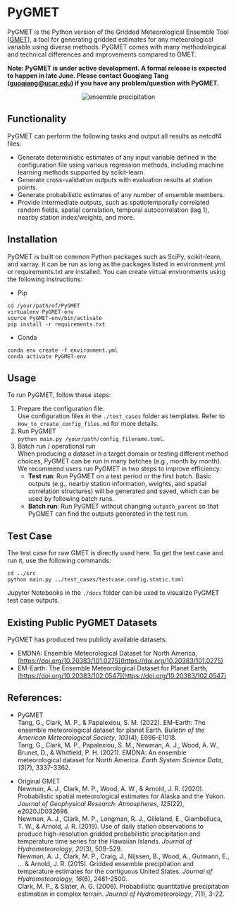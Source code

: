 # PyGMET

PyGMET is the Python version of the Gridded Meteorological Ensemble Tool ([GMET](https://github.com/NCAR/GMET)), a tool for generating gridded estimates for any meteorological variable using diverse methods. PyGMET comes with many methodological and technical differences and improvements compared to GMET.  

**Note: PyGMET is under active development. A formal release is expected to happen in late June. Please contact Guoqiang Tang (guoqiang@ucar.edu) if you have any problem/question with PyGMET.**  

<p align="center">
  <img src="https://github.com/guoqiang-tang/public_pictures/blob/main/california2017_ensemble_prcp.gif" alt="ensemble precipitation" />
</p>

## Functionality

PyGMET can perform the following tasks and output all results as netcdf4 files: 

-   Generate deterministic estimates of any input variable defined in the configuration file using various regression methods, including machine learning methods supported by scikit-learn.
-   Generate cross-validation outputs with evaluation results at station points.
-   Generate probabilistic estimates of any number of ensemble members.
-   Provide intermediate outputs, such as spatiotemporally correlated random fields, spatial correlation, temporal autocorrelation (lag 1), nearby station index/weights, and more.

## Installation

PyGMET is built on common Python packages such as SciPy, scikit-learn, and xarray. It can be run as long as the packages listed in environment.yml or requirements.txt are installed. You can create virtual environments using the following instructions: 
- Pip
```  
cd /your/path/of/PyGMET  
virtualenv PyGMET-env  
source PyGMET-env/bin/activate  
pip install -r requirements.txt  
```  
- Conda
```  
conda env create -f environment.yml  
conda activate PyGMET-env  
```

## Usage

To run PyGMET, follow these steps:

1.  Prepare the configuration file.  
Use configuration files in the `./test_cases` folder as templates. Refer to `How_to_create_config_files.md` for more details.
2.  Run PyGMET  
`python main.py /your/path/config_filename.toml`.
3. Batch run / operational run  
When producing a dataset in a target domain or testing different method choices, PyGMET can be run in many batches (e.g., month by month). We recommend users run PyGMET in two steps to improve efficiency:
    -   **Test run**: Run PyGMET on a test period or the first batch. Basic outputs (e.g., nearby station information, weights, and spatial correlation structures) will be generated and saved, which can be used by following batch runs.
    -   **Batch run**: Run PyGMET without changing `outpath_parent` so that PyGMET can find the outputs generated in the test run.

## Test Case

The test case for raw GMET is directly used here. To get the test case and run it, use the following commands:
```  
cd ../src  
python main.py ../test_cases/testcase.config.static.toml  
```
Jupyter Notebooks in the `./docs` folder can be used to visualize PyGMET test case outputs.

## Existing Public PyGMET Datasets

PyGMET has produced two publicly available datasets:

-   EMDNA: Ensemble Meteorological Dataset for North America, [https://doi.org/10.20383/101.0275](https://doi.org/10.20383/101.0275)
-   EM-Earth: The Ensemble Meteorological Dataset for Planet Earth, [https://doi.org/10.20383/102.0547](https://doi.org/10.20383/102.0547)  

## References:  
- PyGMET  
Tang, G., Clark, M. P., & Papalexiou, S. M. (2022). EM-Earth: The ensemble meteorological dataset for planet Earth. _Bulletin of the American Meteorological Society_, _103_(4), E996-E1018.  
Tang, G., Clark, M. P., Papalexiou, S. M., Newman, A. J., Wood, A. W., Brunet, D., & Whitfield, P. H. (2021). EMDNA: An ensemble meteorological dataset for North America. _Earth System Science Data_, _13_(7), 3337-3362.

- Original GMET  
Newman, A. J., Clark, M. P., Wood, A. W., & Arnold, J. R. (2020). Probabilistic spatial meteorological estimates for Alaska and the Yukon. _Journal of Geophysical Research: Atmospheres_, _125_(22), e2020JD032696.   
Newman, A. J., Clark, M. P., Longman, R. J., Gilleland, E., Giambelluca, T. W., & Arnold, J. R. (2019). Use of daily station observations to produce high-resolution gridded probabilistic precipitation and temperature time series for the Hawaiian Islands. _Journal of Hydrometeorology_, _20_(3), 509-529.  
Newman, A. J., Clark, M. P., Craig, J., Nijssen, B., Wood, A., Gutmann, E., ... & Arnold, J. R. (2015). Gridded ensemble precipitation and temperature estimates for the contiguous United States. _Journal of Hydrometeorology_, _16_(6), 2481-2500.     
Clark, M. P., & Slater, A. G. (2006). Probabilistic quantitative precipitation estimation in complex terrain. _Journal of Hydrometeorology_, _7_(1), 3-22.  
